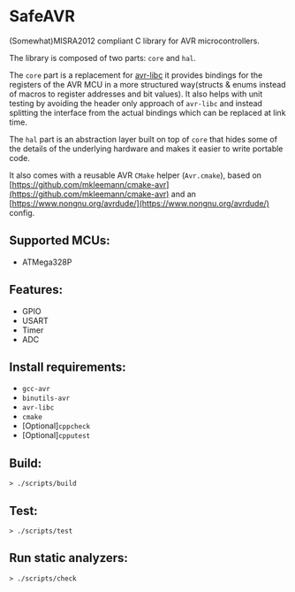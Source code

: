 # SafeAVR

(Somewhat)MISRA2012 compliant C library for AVR microcontrollers.

The library is composed of two parts: `core` and `hal`.

The `core` part is a replacement for [avr-libc](http://www.nongnu.org/avr-libc/) it provides bindings for the registers of the AVR MCU in a more structured way(structs & enums instead of macros to register addresses and bit values). It also helps with unit testing by avoiding the header only approach of `avr-libc` and instead splitting the interface from the actual bindings which can be replaced at link time.

The `hal` part is an abstraction layer built on top of `core` that hides some of the details of the underlying hardware and makes it easier to write portable code.

It also comes with a reusable AVR `CMake` helper (`Avr.cmake`), based on [https://github.com/mkleemann/cmake-avr](https://github.com/mkleemann/cmake-avr) and an [https://www.nongnu.org/avrdude/](https://www.nongnu.org/avrdude/) config.
 
## Supported MCUs:

* ATMega328P

## Features:

* GPIO
* USART
* Timer
* ADC

## Install requirements:

* `gcc-avr`
* `binutils-avr`
* `avr-libc`
* `cmake`
* [Optional]`cppcheck`
* [Optional]`cpputest`

## Build:

```
> ./scripts/build
```

## Test:

```
> ./scripts/test
```

## Run static analyzers:
```
> ./scripts/check
```

